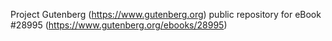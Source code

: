 Project Gutenberg (https://www.gutenberg.org) public repository for eBook #28995 (https://www.gutenberg.org/ebooks/28995)
